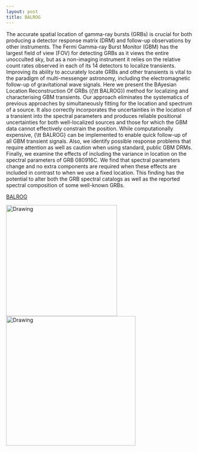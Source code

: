 ```yaml
---
layout: post
title: BALROG
---
```


The accurate spatial location of gamma-ray bursts (GRBs) is crucial for both producing a detector response matrix (DRM) and follow-up observations by other instruments. The Fermi Gamma-ray Burst Monitor (GBM) has the largest field of view (FOV) for detecting GRBs as it views the entire unocculted sky, but as a non-imaging instrument it relies on the relative count rates observed in each of its 14 detectors to localize transients. Improving its ability to accurately locate GRBs and other transients is vital to the paradigm of multi-messenger astronomy, including the electromagnetic follow-up of gravitational wave signals. Here we present the BAyesian Location Reconstruction Of GRBs ({\tt BALROG}) method for localizing and characterising GBM transients. Our approach eliminates the systematics of previous approaches by simultaneously fitting for the location and spectrum of a source. It also correctly incorporates the uncertainties in the location of a transient into the spectral parameters and produces reliable positional uncertainties for both well-localized sources and those for which the GBM data cannot effectively constrain the position. While computationally expensive, {\tt BALROG} can be implemented to enable quick follow-up of all GBM transient signals. Also, we identify possible response problems that require attention as well as caution when using standard, public GBM DRMs. Finally, we examine the effects of including the variance in location on the spectral parameters of GRB 080916C. We find that spectral parameters change and no extra components are required when these effects are included in contrast to when we use a fixed location. This finding has the potential to alter both the GRB spectral catalogs as well as the reported spectral composition of some well-known GRBs.

[BALROG](https://arxiv.org/abs/1610.07385)


<img src="/images/balrog_ex.jpg" alt="Drawing" style="width: 300px;"/> <img src="/images/speccomp-int.jpg" alt="Drawing" style="width: 350px;"/>
